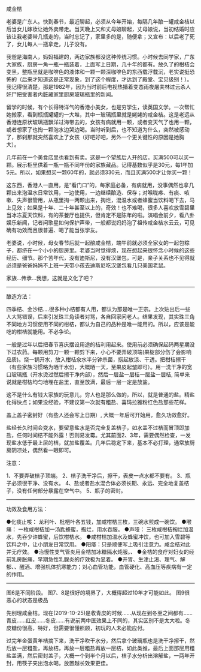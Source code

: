 咸金桔

老婆是广东人。快到春节，最近聊起，必须从今年开始，每隔几年酿一罐咸金桔以后当女儿嫁妆让她外卖带走。当天晚上又和丈母娘聊起，丈母娘说，当初结婚时应该让我老婆带几瓶走的，当时忘记了，家里多的是，随便拿；又宣布：以后老了死了，女儿每人一瓶拿走，儿子没有。

我爸是海南人，妈妈福建的，两边家族都没这种传统习惯。小时候去同学家，广东大家族，厨房一角一瓶一瓶装着，上面写上日期，几十年的都有。放久了的柑桔会变黑，整瓶里就是咖啡色的液体和一颗一颗深咖啡色的东西载浮载沉，老实说挺恐怖的（后来才知道这是正常现象，到了这个程度，才达到了殿堂、宝贝级别！）。我记得很清楚，那是1982年，因为当时前后电视热播着变态雨夜屠夫林过云杀人奸尸把受害者内脏藏家里厨房玻璃瓶里的新闻。

留学的时候，有个长得特洋气的香港小美女，也是穷学生，读英国文学。一次帮忙她搬家，看到瓶瓶罐罐的一大堆，其中一玻璃瓶里就是姥姥的咸金桔。这是老远从香港连原状玻璃瓶飘洋过海带去的，女孩有病就用一颗，或者变天气了也用一颗，或者想家了也掏一颗泡水边哭边喝。当时听到后，也不知道为什么，突然被感动了，那刹那就突然喜欢上了女孩（好吧好吧，另外一个更关键性的原因是她胸大）。

几年前在一个美食店里也看到有卖。这是一个望族后人开的店。买满500可以买一颗。展示柜里供着一瓶一瓶不同年份的家族藏品。记得基数似乎是30元，每1年加5元。所以，如果想买一颗60年的，就必须330元，而且买满500才让你买一颗！

这东西，香港人一直用，是“看门口”的，每家庭必备，有病就用，没事偶然也拿几颗出来泡温水日常饮用，一边使用，一边继续酿造、保存；对喉咙疼、有痰、咳嗽、失声很管用，从瓶里掏一两颗出来，掏烂，混温水或者蜂蜜当饮料喝下去，马上见效；如果是十年、二十年甚至以上的，奇效！也不难喝，很多人喜欢放雪碧里当冰冻夏天饮料，有的茶餐厅也提供，但肯定不是陈年的啦。演唱会前夕，看八卦娱乐新闻，记者问歌星如何保护声带，一般都说妈妈泡了祖传咸金桔水云云，可见确有功效而且很普遍、喝了能当张学友。

老婆说，小时候，母女春节后就一起酿咸金桔，端午前就必须全家女的一起包粽子，都挤在一个小小的厨房里。老婆当时觉得烦，现在想起来很怀念小时候的这些经历、细节。那个苦年代，没有迪斯尼，没有汉堡包，可是，亲子关系也不见得就必须是爸爸妈妈不上班一天带小孩去迪斯尼吃汉堡包看几只美国老鼠。

家族...传承...我想，这就是文化了吧？

-----------------------

酿造方法：

四季桔、金沙桔....很多种小桔都有人用，都认为那是唯一正宗。上次贴出后一些人大骂错误，后来引发珠三角读者对骂，各自回家问老人。结果发现，其实珠三角不同地方习惯使用不同的柑桔，都认为自己的品种是唯一能用的。所以，应该是能吃的柑桔就能用。不必争论。

一般是过年以后把春节喜庆摆设用途的桔利用起来。使用前必须确保起码两星期没下过农药。每颗用剪刀一颗一颗剪下来，小心不要弄破顶端(果椗部分伤了会影响品质)。烧一锅开水，放入柑桔汆水半分钟杀菌，捞起放涼、干透。把柑桔擦干（有些家族习惯略为晒干水份，大概晒一天，至果皮起皱即可）。用一洗干净的宽口玻璃瓶（开水烫过然后擦干净内部），然后一层盐一层桔一层盐一层桔, 简单来说就是柑桔均匀地埋在盐里，直至放满，最后一层一定是放盐。

这不是什么有钱大家族的玩意儿，穷人也是那么做的，所以，就是普通的盐。精盐化得快点；如果没经验，不建议第一次就有粗盐、喜玛拉雅粉红色盐那些花样。

盖上盖子密封好（有些人还会写上日期）, 大概一年后可开始用，愈久功效愈好。

盐经长久时间会变水，要留意盐水是否完全复盖桔子，如水盖不过桔而冒顶即加盐，任何时间桔不能外露！否则易发霉。尤其前面2、3年，需要偶然检查，一发现盐水低于最上层的桔，就加盐覆盖。几年后稳定下来，基本不必打理，通常放厨房阴凉处，偶然看一眼即可。

注意：

1、不要弄破桔子顶端。
2、桔子洗干净后，擦干，表皮一点水都不要有。
3、瓶子必须很干净、没有水。
4、盐或者盐水混合体必须长期、永远、完全地复盖桔子，没有任何部分暴露在空气中。
5、瓶子的密封。

-----------------------

功效及食用方法：

●化痰止咳： 龙利叶、枇杷叶各五钱，加咸柑桔三枚，三碗水煎成一碗饮。
●喉痛： 一枚咸柑桔加一汤匙蜂蜜，掏烂，用水吞服。
●声哑： 三枚咸柑桔掏烂加温水，先吞少许蜂蜜，后饮柑桔水。
●咸柑桔加温水及蜂蜜冲饮，也可加入雪碧等饮料之中，让小朋友日常饮用。
●阳痿：只是顺便写上吸引注意力。咸金桔对此并无疗效。
●治慢性支气管炎用金桔加冰糖隔水炖服。、
●金桔的食疗对妇女的经前乳房胀痛，早期急性乳腺炎的疗效极为显着。
●开胃、生津止渴、理气、解郁、、醒酒、增强机体抗寒能力；对心血管功能，血管硬化、高血压等疾病有一定的作用。

-----------------------

图6是不同阶段。
图7、8是很好的境界了，大概得超过10年才可能如此。
图9很恶心的状态是极品

先别理咸金桔。现在(2019-10-25)是收青皮的时候……从现在到冬至之间都有……青皮……红皮……冬皮……有说前两中医效果上不同的，其实区别不是太大啦。冬皮糖份很高，特好，但需要很懂照顾，初玩的人未必能应付。

过完年金蛋黄年桔摘下来，洗干净吹干水分，然后拿个玻璃瓶也是洗干净擦干，然后放一层粗盐，再放桔，再放一层粗盐再放一层桔，如此类推，最后上面那层用粗盐盖满，然后密封盖子，大概一个到半个月以后，桔子水分析出溶解盐，一两年开封，用筷子夹出泡水喝，放置越长效果更佳。




